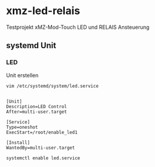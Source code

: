 # xmz-led-relais
Testprojekt xMZ-Mod-Touch LED und RELAIS Ansteuerung


## systemd Unit
### LED

Unit erstellen

    vim /etc/systemd/system/led.service


    [Unit]
    Description=LED Control
    After=multi-user.target

    [Service]
    Type=oneshot
    ExecStart=/root/enable_led1

    [Install]
    WantedBy=multi-user.target

    systemctl enable led.service
